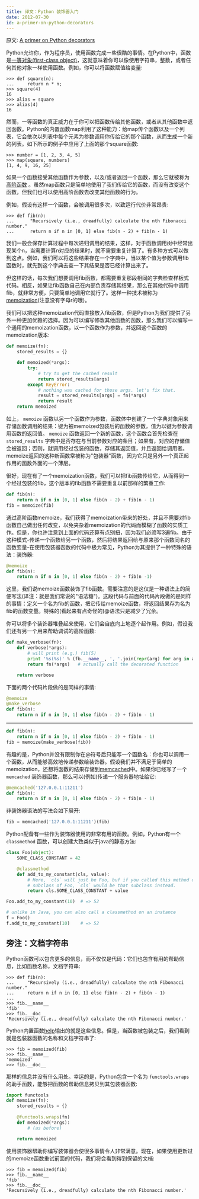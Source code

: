 ```yaml
---
title: 译文：Python 装饰器入门
date: 2012-07-30
id: a-primer-on-python-decorators
---
```


原文: [A primer on Python decorators](http://www.thumbtack.com/engineering/a-primer-on-python-decorators/)

Python允许你，作为程序员，使用函数完成一些很酷的事情。在Python中，函数是[一等对象(first-class object)](http://en.wikipedia.org/wiki/First-class_function)，这就意味着你可以像使用字符串，整数，或者任何其他对象一样使用函数。例如，你可以将函数赋值给变量:

```text
>>> def square(n):
...     return n * n;
>>> square(4)
16
>>> alias = square
>>> alias(4)
16
```


然而，一等函数的真正威力在于你可以把函数传给其他函数，或者从其他函数中返回函数。Python的内置函数map利用了这种能力：给map传个函数以及一个列表，它会依次以列表中每个元素为参数调用你传给它的那个函数，从而生成一个新的列表。如下所示的例子中应用了上面的那个square函数:

```text
>>> number = [1, 2, 3, 4, 5]
>>> map(square, numbers)
[1, 4, 9, 16, 25]
```

如果一个函数接受其他函数作为参数，以及/或者返回一个函数，那么它就被称为[高阶函数](http://en.wikipedia.org/wiki/Higher-order_function) 。虽然map函数只是简单地使用了我们传给它的函数，而没有改变这个函数，但我们也可以使用高阶函数去改变其他函数的行为。

例如，假设有这样一个函数，会被调用很多次，以致运行代价非常昂贵:

```text
>>> def fib(n):
...      "Recursively (i.e., dreadfully) calculate the nth Fibonacci number."
...      return n if n in [0, 1] else fib(n - 2) + fib(n - 1)
```

我们一般会保存计算过程中每次递归调用的结果，这样，对于函数调用树中经常出现某个n，当需要计算n对应的结果时，就不需要重复计算了。有多种方式可以做到这点。例如，我们可以将这些结果存在一个字典中，当以某个值为参数调用fib函数时，就先到这个字典去查一下其结果是否已经计算出来了。

但这样的话，每次我们想要调用fib函数，都需要重复那段相同的字典检查样板式代码。相反，如果让fib函数自己在内部负责存储其结果，那么在其他代码中调用fib，就非常方便，只要简单地调用它就行了。这样一种技术被称为[memoization](http://en.wikipedia.org/wiki/Memoization)(注意没有字母r的哦)。

我们可以把这种memoization代码直接放入fib函数，但是Python为我们提供了另外一种更加优雅的选择。因为可以编写修改其他函数的函数，那么我们可以编写一个通用的memoization函数，以一个函数作为参数，并返回这个函数的memoization版本:

```python
def memoize(fn):
    stored_results = {}

    def memoized(*args):
        try:
            # try to get the cached result
            return stored_results[args]
        except KeyError:
            # nothing was cached for those args. let's fix that.
            result = stored_results[args] = fn(*args)
            return result
    return memoized
```

如上， `memoize` 函数以另一个函数作为参数，函数体中创建了一个字典对象用来存储函数调用的结果：键为被memoized包装后的函数的参数，值为以键为参数调用函数的返回值。 `memoize` 函数返回一个新的函数，这个函数会首先检查在 `stored_results` 字典中是否存在与当前参数对应的条目；如果有，对应的存储值会被返回；否则，就调用经过包装的函数，存储其返回值，并且返回给调用者。memoize返回的这种新函数常被称为"包装器"函数，因为它只是另外一个真正起作用的函数外面的一个薄层。

很好，现在有了一个memoization函数，我们可以把fib函数传给它，从而得到一个经过包装的fib，这个版本的fib函数不需要重复以前那样的繁重工作:

```python
def fib(n):
    return n if n in [0, 1] else fib(n - 2) + fib(n - 1)
fib = memoize(fib)
```

通过高阶函数memoize，我们获得了memoization带来的好处，并且不需要对fib函数自己做出任何改变，以免夹杂着memoization的代码而模糊了函数的实质工作。但是，你也许注意到上面的代码还算有点别扭，因为我们必须写3遍fib。由于这种模式-传递一个函数给另一个函数，然后将结果返回给与原来那个函数同名的函数变量-在使用包装器函数的代码中极为常见，Python为其提供了一种特殊的语法：装饰器:

```python
@memoize
def fib(n):
    return n if n in [0, 1] else fib(n - 2) + fib(n -1)
```

这里，我们说memoize函数装饰了fib函数。需要注意的是这仅是一种语法上的简便写法(译注：就是我们常说的"语法糖")。这段代码与前面的代码片段做的是同样的事情：定义一个名为fib的函数，把它传给memoize函数，将返回结果存为名为fib的函数变量。特殊的(看起来有点奇怪的)@语法只是减少了冗余。

你可以将多个装饰器堆叠起来使用，它们会自底向上地逐个起作用。例如，假设我们还有另一个用来帮助调试的高阶函数:

```python
def make_verbose(fn):
    def verbose(*args):
        # will print (e.g.) fib(5)
        print '%s(%s)' % (fb.__name__, ', '.join(repr(arg) for arg in args))
        return fn(*args)   # actually call the decorated function

    return verbose
```

下面的两个代码片段做的是同样的事情:

```python
@memoize
@make_verbose
def fib(n):
    return n if n in [0, 1] else fib(n - 2) + fib(n - 1)
```

---

```python
def fib(n):
    return n if n in [0, 1] else fib(n - 2) + fib(n - 1)
fib = memoize(make_verbose(fib))
```

有趣的是，Python并没有限制你在@符号后只能写一个函数名：你也可以调用一个函数，从而能够高效地传递参数给装饰器。假设我们并不满足于简单的memoization，还想将函数的结果存储到[memcached](http://memcached.org/)中。如果你已经写了一个 `memcached` 装饰器函数，那么可以(例如)传递一个服务器地址给它:

```python
@memcached('127.0.0.1:11211')
def fib(n):
    return n if n in [0, 1] else fib(n - 2) + fib(n - 1)
```

非装饰器语法的写法会如下展开:

```python
fib = memcached('127.0.0.1:11211')(fib)
```

Python配备有一些作为装饰器使用的非常有用的函数。例如，Python有一个 `classmethod` 函数，可以创建大致类似于java的静态方法:

```python
class Foo(object):
    SOME_CLASS_CONSTANT = 42

    @classmethod
    def add_to_my_constant(cls, value):
        # Here, `cls` will just be Foo, buf if you called this method on a
        # subclass of Foo, `cls` would be that subclass instead.
        return cls.SOME_CLASS_CONSTANT + value

Foo.add_to_my_constant(10)  # => 52

# unlike in Java, you can also call a classmethod on an instance
f = Foo()
f.add_to_my_constant(10)    # => 52
```

## 旁注：文档字符串

Python函数可以包含更多的信息，而不仅仅是代码：它们也包含有用的帮助信息，比如函数名称，文档字符串:

```text
>>> def fib(n):
...     "Recursively (i.e., dreadfully) calculate the nth Fibonacci number."
...     return n if n in [0, 1] else fib(n - 2) + fib(n - 1)
...
>>> fib.__name__
'fib'
>>> fib.__doc__
'Recursively (i.e., dreadfully) calculate the nth Fibonacci number.'
```

Python内置函数[help](http://docs.python.org/library/functions.html#help)输出的就是这些信息。但是，当函数被包装之后，我们看到就是包装器函数的名称和文档字符串了:

```text
>>> fib = memoized(fib)
>>> fib.__name__
'memoized'
>>> fib.__doc__
```

那样的信息并没有什么用处。幸运的是，Python包含一个名为 `functools.wraps` 的助手函数，能够把函数的帮助信息拷贝到其包装器函数:

```python
import functools
def memoize(fn):
    stored_results = {}
        
    @functools.wraps(fn)
    def memoized(*args):
        # (as before)

    return memoized
```

使用装饰器帮助你编写装饰器会使很多事情令人非常满意。现在，如果使用更新过的memoize函数重试前面的代码，我们将会看到得到保留的文档:

```text
>>> fib = memoized(fib)
>>> fib.__name__
'fib'
>>> fib.__doc__
'Recursively (i.e., dreadfully) calculate the nth Fibonacci number.'
```
